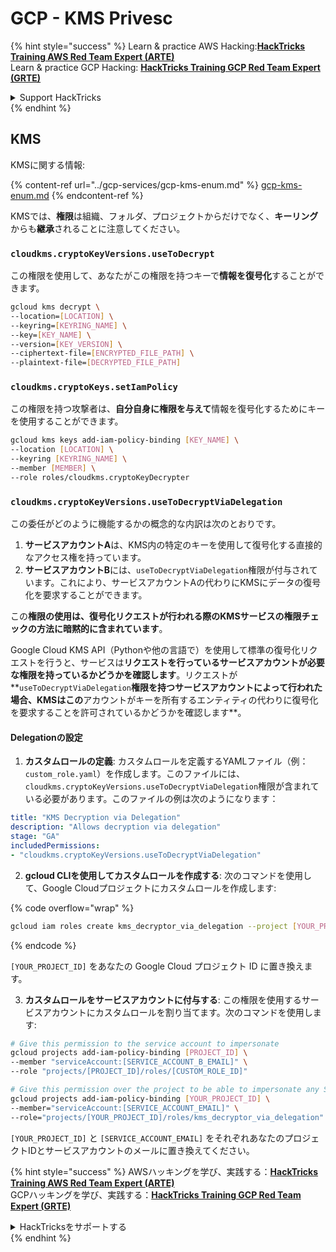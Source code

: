 # GCP - KMS Privesc

{% hint style="success" %}
Learn & practice AWS Hacking:<img src="../../../.gitbook/assets/image (1) (1) (1) (1).png" alt="" data-size="line">[**HackTricks Training AWS Red Team Expert (ARTE)**](https://training.hacktricks.xyz/courses/arte)<img src="../../../.gitbook/assets/image (1) (1) (1) (1).png" alt="" data-size="line">\
Learn & practice GCP Hacking: <img src="../../../.gitbook/assets/image (2) (1).png" alt="" data-size="line">[**HackTricks Training GCP Red Team Expert (GRTE)**<img src="../../../.gitbook/assets/image (2) (1).png" alt="" data-size="line">](https://training.hacktricks.xyz/courses/grte)

<details>

<summary>Support HackTricks</summary>

* Check the [**subscription plans**](https://github.com/sponsors/carlospolop)!
* **Join the** 💬 [**Discord group**](https://discord.gg/hRep4RUj7f) or the [**telegram group**](https://t.me/peass) or **follow** us on **Twitter** 🐦 [**@hacktricks\_live**](https://twitter.com/hacktricks_live)**.**
* **Share hacking tricks by submitting PRs to the** [**HackTricks**](https://github.com/carlospolop/hacktricks) and [**HackTricks Cloud**](https://github.com/carlospolop/hacktricks-cloud) github repos.

</details>
{% endhint %}

## KMS

KMSに関する情報:

{% content-ref url="../gcp-services/gcp-kms-enum.md" %}
[gcp-kms-enum.md](../gcp-services/gcp-kms-enum.md)
{% endcontent-ref %}

KMSでは、**権限**は組織、フォルダ、プロジェクトからだけでなく、**キーリング**からも**継承**されることに注意してください。

### `cloudkms.cryptoKeyVersions.useToDecrypt`

この権限を使用して、あなたがこの権限を持つキーで**情報を復号化**することができます。
```bash
gcloud kms decrypt \
--location=[LOCATION] \
--keyring=[KEYRING_NAME] \
--key=[KEY_NAME] \
--version=[KEY_VERSION] \
--ciphertext-file=[ENCRYPTED_FILE_PATH] \
--plaintext-file=[DECRYPTED_FILE_PATH]
```
### `cloudkms.cryptoKeys.setIamPolicy`

この権限を持つ攻撃者は、**自分自身に権限を与えて**情報を復号化するためにキーを使用することができます。
```bash
gcloud kms keys add-iam-policy-binding [KEY_NAME] \
--location [LOCATION] \
--keyring [KEYRING_NAME] \
--member [MEMBER] \
--role roles/cloudkms.cryptoKeyDecrypter
```
### `cloudkms.cryptoKeyVersions.useToDecryptViaDelegation`

この委任がどのように機能するかの概念的な内訳は次のとおりです。

1. **サービスアカウントA**は、KMS内の特定のキーを使用して復号化する直接的なアクセス権を持っています。
2. **サービスアカウントB**には、`useToDecryptViaDelegation`権限が付与されています。これにより、サービスアカウントAの代わりにKMSにデータの復号化を要求することができます。

この**権限の使用は、復号化リクエストが行われる際のKMSサービスの権限チェックの方法に暗黙的に含まれています**。

Google Cloud KMS API（Pythonや他の言語で）を使用して標準の復号化リクエストを行うと、サービスは**リクエストを行っているサービスアカウントが必要な権限を持っているかどうかを確認します**。リクエストが**`useToDecryptViaDelegation`**権限を持つサービスアカウントによって行われた場合、KMSはこの**アカウントがキーを所有するエンティティの代わりに復号化を要求することを許可されているかどうかを確認します**。

#### Delegationの設定

1. **カスタムロールの定義**: カスタムロールを定義するYAMLファイル（例：`custom_role.yaml`）を作成します。このファイルには、`cloudkms.cryptoKeyVersions.useToDecryptViaDelegation`権限が含まれている必要があります。このファイルの例は次のようになります：
```yaml
title: "KMS Decryption via Delegation"
description: "Allows decryption via delegation"
stage: "GA"
includedPermissions:
- "cloudkms.cryptoKeyVersions.useToDecryptViaDelegation"
```
2. **gcloud CLIを使用してカスタムロールを作成する**: 次のコマンドを使用して、Google Cloudプロジェクトにカスタムロールを作成します:

{% code overflow="wrap" %}
```bash
gcloud iam roles create kms_decryptor_via_delegation --project [YOUR_PROJECT_ID] --file custom_role.yaml
```
{% endcode %}

`[YOUR_PROJECT_ID]` をあなたの Google Cloud プロジェクト ID に置き換えます。

3. **カスタムロールをサービスアカウントに付与する**: この権限を使用するサービスアカウントにカスタムロールを割り当てます。次のコマンドを使用します:
```bash
# Give this permission to the service account to impersonate
gcloud projects add-iam-policy-binding [PROJECT_ID] \
--member "serviceAccount:[SERVICE_ACCOUNT_B_EMAIL]" \
--role "projects/[PROJECT_ID]/roles/[CUSTOM_ROLE_ID]"

# Give this permission over the project to be able to impersonate any SA
gcloud projects add-iam-policy-binding [YOUR_PROJECT_ID] \
--member="serviceAccount:[SERVICE_ACCOUNT_EMAIL]" \
--role="projects/[YOUR_PROJECT_ID]/roles/kms_decryptor_via_delegation"
```
`[YOUR_PROJECT_ID]` と `[SERVICE_ACCOUNT_EMAIL]` をそれぞれあなたのプロジェクトIDとサービスアカウントのメールに置き換えてください。

{% hint style="success" %}
AWSハッキングを学び、実践する：<img src="../../../.gitbook/assets/image (1) (1) (1) (1).png" alt="" data-size="line">[**HackTricks Training AWS Red Team Expert (ARTE)**](https://training.hacktricks.xyz/courses/arte)<img src="../../../.gitbook/assets/image (1) (1) (1) (1).png" alt="" data-size="line">\
GCPハッキングを学び、実践する：<img src="../../../.gitbook/assets/image (2) (1).png" alt="" data-size="line">[**HackTricks Training GCP Red Team Expert (GRTE)**<img src="../../../.gitbook/assets/image (2) (1).png" alt="" data-size="line">](https://training.hacktricks.xyz/courses/grte)

<details>

<summary>HackTricksをサポートする</summary>

* [**サブスクリプションプラン**](https://github.com/sponsors/carlospolop)を確認してください！
* **💬 [**Discordグループ**](https://discord.gg/hRep4RUj7f)または[**Telegramグループ**](https://t.me/peass)に参加するか、**Twitter** 🐦 [**@hacktricks\_live**](https://twitter.com/hacktricks_live)**をフォローしてください。**
* **[**HackTricks**](https://github.com/carlospolop/hacktricks)および[**HackTricks Cloud**](https://github.com/carlospolop/hacktricks-cloud)のGitHubリポジトリにPRを提出してハッキングトリックを共有してください。**

</details>
{% endhint %}
